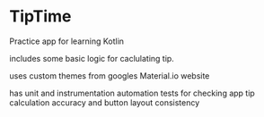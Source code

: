 # TipTime
Practice app for learning Kotlin

includes some basic logic for caclulating tip.

uses custom themes from googles Material.io website

has unit and instrumentation automation tests for checking app tip calculation accuracy and button layout consistency
